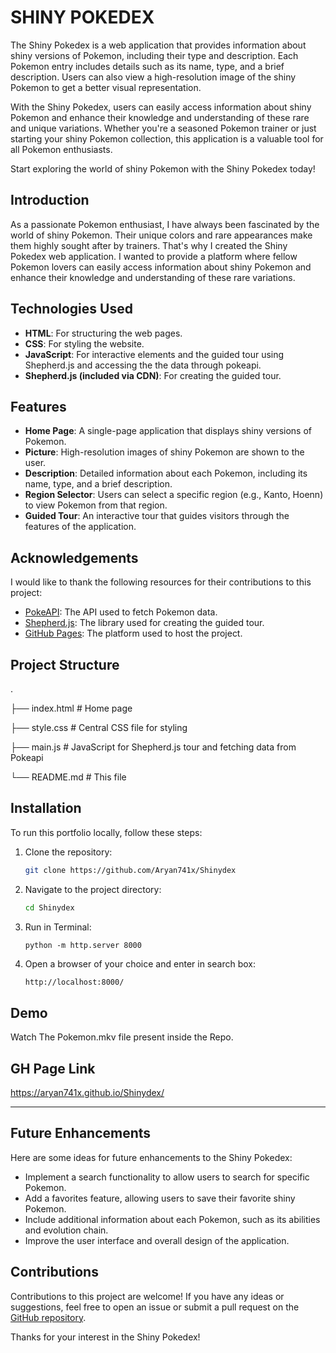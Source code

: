 # SHINY POKEDEX
The Shiny Pokedex is a web application that provides information about shiny versions of Pokemon, including their type and description.
Each Pokemon entry includes details such as its name, type, and a brief description. Users can also view a high-resolution image of the shiny Pokemon to get a better visual representation.

With the Shiny Pokedex, users can easily access information about shiny Pokemon and enhance their knowledge and understanding of these rare and unique variations. Whether you're a seasoned Pokemon trainer or just starting your shiny Pokemon collection, this application is a valuable tool for all Pokemon enthusiasts.

Start exploring the world of shiny Pokemon with the Shiny Pokedex today!

## Introduction

As a passionate Pokemon enthusiast, I have always been fascinated by the world of shiny Pokemon. Their unique colors and rare appearances make them highly sought after by trainers. That's why I created the Shiny Pokedex web application. I wanted to provide a platform where fellow Pokemon lovers can easily access information about shiny Pokemon and enhance their knowledge and understanding of these rare variations.

## Technologies Used

- **HTML**: For structuring the web pages.
- **CSS**: For styling the website.
- **JavaScript**: For interactive elements and the guided tour using Shepherd.js and accessing the the data through pokeapi.
- **Shepherd.js (included via CDN)**: For creating the guided tour.

## Features
- **Home Page**: A single-page application that displays shiny versions of Pokemon.
- **Picture**: High-resolution images of shiny Pokemon are shown to the user.
- **Description**: Detailed information about each Pokemon, including its name, type, and a brief description.
- **Region Selector**: Users can select a specific region (e.g., Kanto, Hoenn) to view Pokemon from that region.
- **Guided Tour**: An interactive tour that guides visitors through the features of the application.

## Acknowledgements
I would like to thank the following resources for their contributions to this project:
- [PokeAPI](https://pokeapi.co/): The API used to fetch Pokemon data.
- [Shepherd.js](https://shepherdjs.dev/): The library used for creating the guided tour.
- [GitHub Pages](https://pages.github.com/): The platform used to host the project.

## Project Structure
.

├── index.html # Home page

├── style.css # Central CSS file for styling

├── main.js # JavaScript for Shepherd.js tour and fetching data from Pokeapi

└── README.md # This file

## Installation

To run this portfolio locally, follow these steps:

1. Clone the repository:
    ```bash
    git clone https://github.com/Aryan741x/Shinydex
    ```
2. Navigate to the project directory:
    ```bash
    cd Shinydex
    ```
3. Run in Terminal:
   ```Server
   python -m http.server 8000
   ```
4. Open a browser of your choice and enter in search box:
   ```bash
   http://localhost:8000/
   ```

## Demo

Watch The Pokemon.mkv file present inside the Repo.

## GH Page Link

https://aryan741x.github.io/Shinydex/

---

## Future Enhancements
Here are some ideas for future enhancements to the Shiny Pokedex:
- Implement a search functionality to allow users to search for specific Pokemon.
- Add a favorites feature, allowing users to save their favorite shiny Pokemon.
- Include additional information about each Pokemon, such as its abilities and evolution chain.
- Improve the user interface and overall design of the application.

## Contributions
Contributions to this project are welcome! If you have any ideas or suggestions, feel free to open an issue or submit a pull request on the [GitHub repository](https://github.com/Aryan741x/Shinydex).

Thanks for your interest in the Shiny Pokedex!
